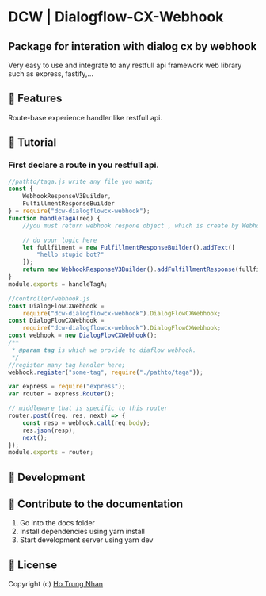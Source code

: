 # DCW | Dialogflow-CX-Webhook

## Package for interation with dialog cx by webhook

Very easy to use and integrate to any restfull api framework web library such as express, fastify,...

## 📖 Features

Route-base experience handler like restfull api.

## 📖 Tutorial

### First declare a route in you restfull api.

```js
//pathto/taga.js write any file you want;
const {
	WebhookResponseV3Builder,
	FulfillmentResponseBuilder
} = require("dcw-dialogflowcx-webhook");
function handleTagA(req) {
	//you must return webhook respone object , which is create by WebhookResponseV3Builder;

	// do your logic here
	let fullfilment = new FulfillmentResponseBuilder().addText([
		"hello stupid bot?"
	]);
	return new WebhookResponseV3Builder().addFulfillmentResponse(fullfilment);
}
module.exports = handleTagA;
```

```js
//controller/webhook.js
const DialogFlowCXWebhook =
	require("dcw-dialogflowcx-webhook").DialogFlowCXWebhook;
const DialogFlowCXWebhook =
	require("dcw-dialogflowcx-webhook").DialogFlowCXWebhook;
const webhook = new DialogFlowCXWebhook();
/**
 * @param tag is which we provide to diaflow webhook.
 */
//register many tag handler here;
webhook.register("some-tag", require("./pathto/taga"));

var express = require("express");
var router = express.Router();

// middleware that is specific to this router
router.post((req, res, next) => {
	const resp = webhook.call(req.body);
	res.json(resp);
	next();
});
module.exports = router;
```

## 📖 Development

## 📖 Contribute to the documentation

1. Go into the docs folder
2. Install dependencies using yarn install
3. Start development server using yarn dev

## 📖 License

Copyright (c) [Ho Trung Nhan](github.com/hotrungnhan)
